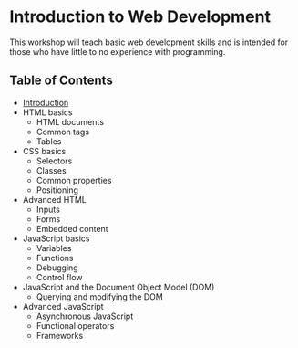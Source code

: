 # Introduction to Web Development

This workshop will teach basic web development skills and is intended for those who have little to no experience with programming.

## Table of Contents

* [Introduction](https://github.com/mrnyby/i2wd-workshop/blob/master/introduction.md)
* HTML basics
  * HTML documents
  * Common tags
  * Tables
* CSS basics
  * Selectors
  * Classes
  * Common properties
  * Positioning
* Advanced HTML
  * Inputs
  * Forms
  * Embedded content
* JavaScript basics
  * Variables
  * Functions
  * Debugging
  * Control flow
* JavaScript and the Document Object Model (DOM)
  * Querying and modifying the DOM
* Advanced JavaScript
  * Asynchronous JavaScript
  * Functional operators
  * Frameworks
